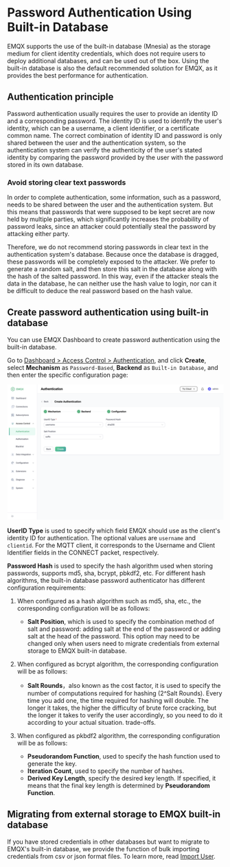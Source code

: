 # Password Authentication Using Built-in Database 

EMQX supports the use of the built-in database (Mnesia) as the storage medium for client identity credentials, which does not require users to deploy additional databases, and can be used out of the box. Using the built-in database is also the default recommended solution for EMQX, as it provides the best performance for authentication.

## Authentication principle

Password authentication usually requires the user to provide an identity ID and a corresponding password. The identity ID is used to identify the user's identity, which can be a username, a client identifier, or a certificate common name. The correct combination of identity ID and password is only shared between the user and the authentication system, so the authentication system can verify the authenticity of the user's stated identity by comparing the password provided by the user with the password stored in its own database.

### Avoid storing clear text passwords

In order to complete authentication, some information, such as a password, needs to be shared between the user and the authentication system. But this means that passwords that were supposed to be kept secret are now held by multiple parties, which significantly increases the probability of password leaks, since an attacker could potentially steal the password by attacking either party.

Therefore, we do not recommend storing passwords in clear text in the authentication system's database. Because once the database is dragged, these passwords will be completely exposed to the attacker. We prefer to generate a random salt, and then store this salt in the database along with the hash of the salted password. In this way, even if the attacker steals the data in the database, he can neither use the hash value to login, nor can it be difficult to deduce the real password based on the hash value.

## Create password authentication using built-in database

You can use EMQX Dashboard to create password authentication using the built-in database.

Go to [Dashboard > Access Control > Authentication](http://127.0.0.1:18083/#/authentication), and click **Create**, select **Mechanism** as `Password-Based`, **Backend** as `Built-in Database`, and then enter the specific configuration page:

![](./assets/authn-mnesia-1.png)

**UserID Type** is used to specify which field EMQX should use as the client's identity ID for authentication. The optional values are `username` and `clientid`. For the MQTT client, it corresponds to the Username and Client Identifier fields in the CONNECT packet, respectively.

**Password Hash** is used to specify the hash algorithm used when storing passwords, supports md5, sha, bcrypt, pbkdf2, etc. For different hash algorithms, the built-in database password authenticator has different configuration requirements:

1. When configured as a hash algorithm such as md5, sha, etc., the corresponding configuration will be as follows:

   - **Salt Position**, which is used to specify the combination method of salt and password: adding salt at the end of the password or adding salt at the head of the password. This option may need to be changed only when users need to migrate credentials from external storage to EMQX built-in database.
2. When configured as bcrypt algorithm, the corresponding configuration will be as follows:

   - **Salt Rounds**，also known as the cost factor, it is used to specify the number of computations required for hashing (2^Salt Rounds). Every time you add one, the time required for hashing will double. The longer it takes, the higher the difficulty of brute force cracking, but the longer it takes to verify the user accordingly, so you need to do it according to your actual situation. trade-offs.
3. When configured as pkbdf2 algorithm, the corresponding configuration will be as follows:

   - **Pseudorandom Function**, used to specify the hash function used to generate the key.
   - **Iteration Count**, used to specify the number of hashes.
   - **Derived Key Length**, specify the desired key length. If specified, it means that the final key length is determined by **Pseudorandom Function**.

## Migrating from external storage to EMQX built-in database

If you have stored credentials in other databases but want to migrate to EMQX's built-in database, we provide the function of bulk importing credentials from csv or json format files. To learn more, read [Import User](./user_management.md#importing-users).
